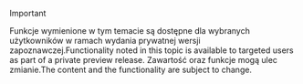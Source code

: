 > [!IMPORTANT]
> <span data-ttu-id="004ba-101">Funkcje wymienione w tym temacie są dostępne dla wybranych użytkowników w ramach wydania prywatnej wersji zapoznawczej.</span><span class="sxs-lookup"><span data-stu-id="004ba-101">Functionality noted in this topic is available to targeted users as part of a private preview release.</span></span> <span data-ttu-id="004ba-102">Zawartość oraz funkcje mogą ulec zmianie.</span><span class="sxs-lookup"><span data-stu-id="004ba-102">The content and the functionality are subject to change.</span></span> 

